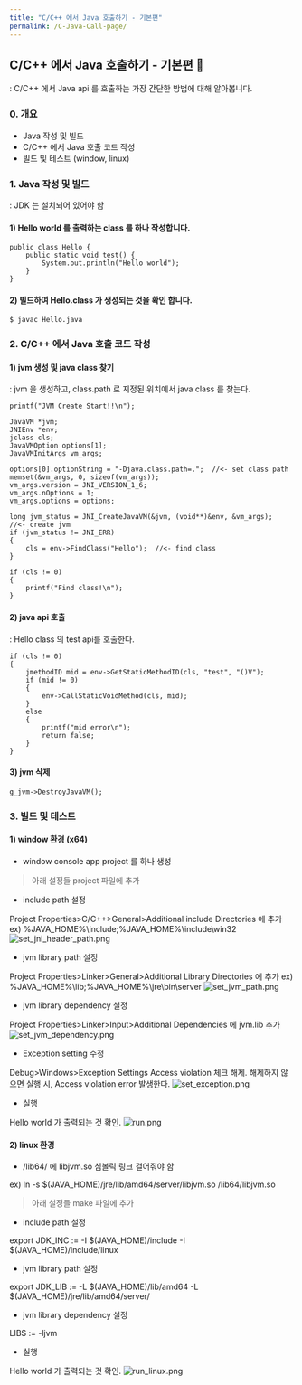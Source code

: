 ```yaml
---
title: "C/C++ 에서 Java 호출하기 - 기본편"
permalink: /C-Java-Call-page/
---
```


## C/C++ 에서 Java 호출하기 - 기본편 :seedling:

: C/C++ 에서 Java api 를 호출하는 가장 간단한 방법에 대해 알아봅니다.

### 0. 개요
-  Java 작성 및 빌드
-  C/C++ 에서 Java 호출 코드 작성
-  빌드 및 테스트 (window, linux)

### 1. Java 작성 및 빌드
: JDK 는 설치되어 있어야 함
#### 1) Hello world 를 출력하는 class 를 하나 작성합니다.

    public class Hello {
        public static void test() {
            System.out.println("Hello world");
        }
    }

#### 2) 빌드하여 Hello.class 가 생성되는 것을 확인 합니다.

    $ javac Hello.java
     
### 2. C/C++ 에서 Java 호출 코드 작성
#### 1) jvm 생성 및 java class 찾기
: jvm 을 생성하고, class.path 로 지정된 위치에서 java class 를 찾는다.

	printf("JVM Create Start!!\n");

	JavaVM *jvm;
	JNIEnv *env;
	jclass cls;
	JavaVMOption options[1];
	JavaVMInitArgs vm_args;

	options[0].optionString = "-Djava.class.path=.";  //<- set class path
	memset(&vm_args, 0, sizeof(vm_args));
	vm_args.version = JNI_VERSION_1_6;
	vm_args.nOptions = 1;
	vm_args.options = options;
  
	long jvm_status = JNI_CreateJavaVM(&jvm, (void**)&env, &vm_args);  //<- create jvm
	if (jvm_status != JNI_ERR)
	{
	    cls = env->FindClass("Hello");  //<- find class
	}

	if (cls != 0) 
	{
	    printf("Find class!\n");
	}
    
#### 2) java api 호출
: Hello class 의 test api를 호출한다.

	if (cls != 0)
	{
		jmethodID mid = env->GetStaticMethodID(cls, "test", "()V");
		if (mid != 0)
		{
		    env->CallStaticVoidMethod(cls, mid);
		}
		else
		{
		    printf("mid error\n");
		    return false;
		}
	}

#### 3) jvm 삭제

	g_jvm->DestroyJavaVM();

### 3. 빌드 및 테스트
#### 1) window 환경 (x64)
- window console app project 를 하나 생성

> 아래 설정들 project 파일에 추가
- include path 설정

Project Properties>C/C++>General>Additional include Directories 에 추가
ex)
%JAVA_HOME%\include;%JAVA_HOME%\include\win32
![set_jni_header_path.png](:note/attachments/90cffaae-174c-41f6-a4a9-a4afe4ea93ec/b62d48e0.png)

- jvm library path 설정

Project Properties>Linker>General>Additional Library Directories 에 추가
ex)
%JAVA_HOME%\lib;%JAVA_HOME%\jre\bin\server
![set_jvm_path.png](:note/attachments/90cffaae-174c-41f6-a4a9-a4afe4ea93ec/70a252c7.png)

- jvm library dependency 설정

Project Properties>Linker>Input>Additional Dependencies 에 jvm.lib 추가
![set_jvm_dependency.png](:note/attachments/90cffaae-174c-41f6-a4a9-a4afe4ea93ec/2ebfc32f.png)

- Exception setting 수정

Debug>Windows>Exception Settings
Access violation 체크 해제. 해제하지 않으면 실행 시, Access violation error 발생한다.
![set_exception.png](:note/attachments/90cffaae-174c-41f6-a4a9-a4afe4ea93ec/8c1872f2.png)

- 실행

Hello world 가 출력되는 것 확인.
![run.png](:note/attachments/90cffaae-174c-41f6-a4a9-a4afe4ea93ec/1973005f.png)

#### 2) linux 환경
- /lib64/ 에 libjvm.so 심볼릭 링크 걸어줘야 함

ex)
ln -s $(JAVA_HOME)/jre/lib/amd64/server/libjvm.so /lib64/libjvm.so

> 아래 설정들 make 파일에 추가
- include path 설정

export JDK_INC := -I $(JAVA_HOME)/include -I $(JAVA_HOME)/include/linux

- jvm library path 설정

export JDK_LIB := -L $(JAVA_HOME)/lib/amd64 -L $(JAVA_HOME)/jre/lib/amd64/server/

- jvm library dependency 설정

LIBS := -ljvm

- 실행

Hello world 가 출력되는 것 확인.
![run_linux.png](:storage\90cffaae-174c-41f6-a4a9-a4afe4ea93ec\5902498e.png)
